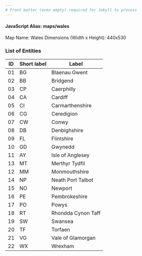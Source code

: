 ```yaml
---
# Front matter (even empty) required for Jekyll to process
---
```


#### JavaScript Alias: maps/wales

Map Name: Wales
Dimensions (Width x Height): 440x530





### List of Entities

ID | Short label | Label
---|---|---|
01|BG|Blaenau Gwent
02|BB|Bridgend
03|CP|Caerphilly
04|CA|Cardiff
05|CI|Carmarthenshire
06|CG|Ceredigion
07|CW|Conwy
08|DB|Denbighshire
09|FL|Flintshire
10|GD|Gwynedd
11|AY|Isle of Anglesey
13|MT|Merthyr Tydfil
12|MM|Monmouthshire
14|NP|Neath Port Talbot
15|NO|Newport
16|PE|Pembrokeshire
17|PO|Powys
18|RT|Rhondda Cynon Taff
19|SW|Swansea
20|TF|Torfaen
21|VG|Vale of Glamorgan
22|WX|Wrexham

